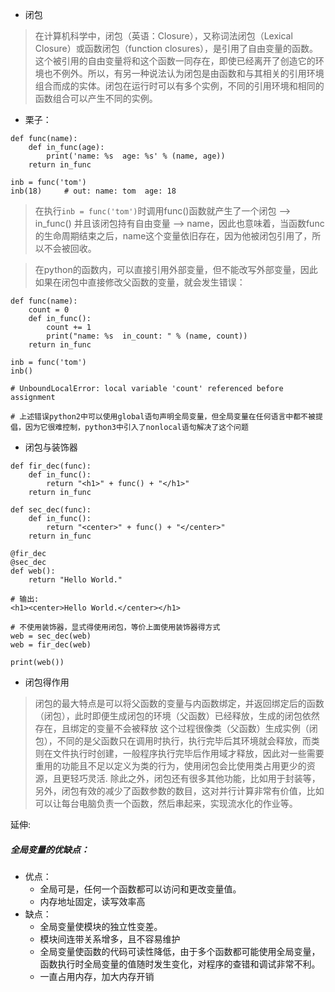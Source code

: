 * 闭包

> 在计算机科学中，闭包（英语：Closure），又称词法闭包（Lexical Closure）或函数闭包（function closures），是引用了自由变量的函数。这个被引用的自由变量将和这个函数一同存在，即使已经离开了创造它的环境也不例外。所以，有另一种说法认为闭包是由函数和与其相关的引用环境组合而成的实体。闭包在运行时可以有多个实例，不同的引用环境和相同的函数组合可以产生不同的实例。

* 栗子：

```
def func(name):
	def in_func(age):
		print('name: %s  age: %s' % (name, age))
	return in_func

inb = func('tom')
inb(18)		# out: name: tom  age: 18

```

> 在执行`inb = func('tom')`时调用func()函数就产生了一个闭包 --> in_func() 并且该闭包持有自由变量 --> name，因此也意味着，当函数func的生命周期结束之后，name这个变量依旧存在，因为他被闭包引用了，所以不会被回收。

> 在python的函数内，可以直接引用外部变量，但不能改写外部变量，因此如果在闭包中直接修改父函数的变量，就会发生错误：

```
def func(name):
	count = 0
	def in_func():
		count += 1
		print("name: %s  in_count: " % (name, count))
	return in_func

inb = func('tom')
inb()

# UnboundLocalError: local variable 'count' referenced before assignment

# 上述错误python2中可以使用global语句声明全局变量，但全局变量在任何语言中都不被提倡，因为它很难控制，python3中引入了nonlocal语句解决了这个问题
```

* 闭包与装饰器

```
def fir_dec(func):
	def in_func():
		return "<h1>" + func() + "</h1>"
	return in_func

def sec_dec(func):
	def in_func():
		return "<center>" + func() + "</center>"
	return in_func

@fir_dec
@sec_dec
def web():
	return "Hello World."

# 输出:
<h1><center>Hello World.</center></h1>

# 不使用装饰器，显式得使用闭包，等价上面使用装饰器得方式
web = sec_dec(web)
web = fir_dec(web)

print(web())

```

* 闭包得作用

> 闭包的最大特点是可以将父函数的变量与内函数绑定，并返回绑定后的函数（闭包），此时即便生成闭包的环境（父函数）已经释放，生成的闭包依然存在，且绑定的变量不会被释放
> 这个过程很像类（父函数）生成实例（闭包），不同的是父函数只在调用时执行，执行完毕后其环境就会释放，而类则在文件执行时创建，一般程序执行完毕后作用域才释放，因此对一些需要重用的功能且不足以定义为类的行为，使用闭包会比使用类占用更少的资源，且更轻巧灵活.
> 除此之外，闭包还有很多其他功能，比如用于封装等，另外，闭包有效的减少了函数参数的数目，这对并行计算非常有价值，比如可以让每台电脑负责一个函数，然后串起来，实现流水化的作业等。

延伸:
##### 全局变量的优缺点：
* 优点：
	* 全局可是，任何一个函数都可以访问和更改变量值。
	* 内存地址固定，读写效率高
* 缺点：
	* 全局变量使模块的独立性变差。
	* 模块间连带关系增多，且不容易维护
	* 全局变量使函数的代码可读性降低，由于多个函数都可能使用全局变量，函数执行时全局变量的值随时发生变化，对程序的查错和调试非常不利。
	* 一直占用内存，加大内存开销

